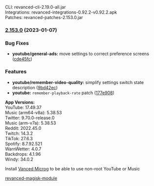 CLI: revanced-cli-2.19.0-all.jar  
Integrations: revanced-integrations-0.92.2-v0.92.2.apk  
Patches: revanced-patches-2.153.0.jar  

### [2.153.0](https://github.com/revanced/revanced-patches/compare/v2.152.0...v2.153.0) (2023-01-07)
### Bug Fixes
* **youtube/general-ads:** move settings to correct preference screens ([cde45fc](https://github.com/revanced/revanced-patches/commit/cde45fca769eddea64072f13f836d46560a4a89a))
### Features
* **youtube/remember-video-quality:** simplify settings switch state description ([9bd42ec](https://github.com/revanced/revanced-patches/commit/9bd42ec1a1b54b103cd2550211515acdaf90e9de))
* **youtube:** `remember-playback-rate` patch ([177e908](https://github.com/revanced/revanced-patches/commit/177e908dba260f184a2835b73b834563ca9c29fd))

  
**App Versions:**  
YouTube: 17.49.37  
Music (arm64-v8a): 5.38.53  
Twitter: 9.70.0-release.0  
Music (arm-v7a): 5.38.53  
Reddit: 2022.45.0  
Twitch: 14.3.2  
TikTok: 27.6.3  
Spotify: 8.7.92.521  
WarnWetter: 4.0.7  
Backdrops: 4.1.96  
Windy: 34.0.2  

Install [Vanced Microg](https://github.com/TeamVanced/VancedMicroG/releases) to be able to use non-root YouTube or Music  

[revanced-magisk-module](https://github.com/j-hc/revanced-magisk-module)  
